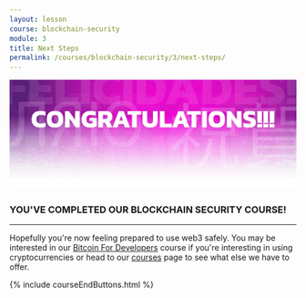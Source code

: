 ```yaml
---
layout: lesson
course: blockchain-security
module: 3
title: Next Steps
permalink: /courses/blockchain-security/3/next-steps/
---
```

<img src="/assets/img/Conclusion-01-2.jpg" />
<h3>YOU'VE COMPLETED OUR BLOCKCHAIN SECURITY COURSE!</h3>

<hr />

Hopefully you're now feeling prepared to use web3 safely. You may be interested in our <a href="/courses/bitcoin-for-developers/">Bitcoin For Developers</a> course if you're interesting in using cryptocurrencies or head to our <a href="/courses/">courses</a> page to see what else we have to offer.

{% include courseEndButtons.html %}
